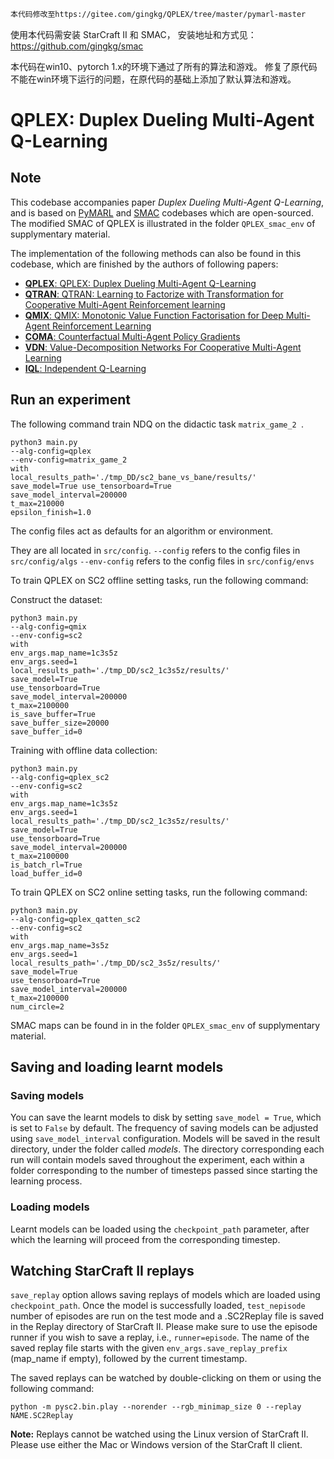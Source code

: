 ```diff
本代码修改至https://gitee.com/gingkg/QPLEX/tree/master/pymarl-master
```

使用本代码需安装 StarCraft II 和 SMAC， 安装地址和方式见：
https://github.com/gingkg/smac

本代码在win10、pytorch 1.x的环境下通过了所有的算法和游戏。
修复了原代码不能在win环境下运行的问题，在原代码的基础上添加了默认算法和游戏。

# QPLEX: Duplex Dueling Multi-Agent Q-Learning

## Note
 This codebase accompanies paper *Duplex Dueling Multi-Agent Q-Learning*, 
 and is based on  [PyMARL](https://github.com/oxwhirl/pymarl) and [SMAC](https://github.com/oxwhirl/smac) codebases which are open-sourced. The modified SMAC of QPLEX is illustrated in the folder `QPLEX_smac_env` of supplymentary material.

The implementation of the following methods can also be found in this codebase, which are finished by the authors of following papers:

- [**QPLEX**: QPLEX: Duplex Dueling Multi-Agent Q-Learning](https://arxiv.org/abs/2008.01062)
- [**QTRAN**: QTRAN: Learning to Factorize with Transformation for Cooperative Multi-Agent Reinforcement learning](https://arxiv.org/abs/1905.05408)
- [**QMIX**: QMIX: Monotonic Value Function Factorisation for Deep Multi-Agent Reinforcement Learning](https://arxiv.org/abs/1803.11485)
- [**COMA**: Counterfactual Multi-Agent Policy Gradients](https://arxiv.org/abs/1705.08926)
- [**VDN**: Value-Decomposition Networks For Cooperative Multi-Agent Learning](https://arxiv.org/abs/1706.05296) 
- [**IQL**: Independent Q-Learning](https://arxiv.org/abs/1511.08779)

## Run an experiment 

The following command train NDQ on the didactic task `matrix_game_2 `.

```shell
python3 main.py 
--alg-config=qplex 
--env-config=matrix_game_2 
with 
local_results_path='./tmp_DD/sc2_bane_vs_bane/results/' 
save_model=True use_tensorboard=True 
save_model_interval=200000 
t_max=210000 
epsilon_finish=1.0
```

The config files act as defaults for an algorithm or environment. 

They are all located in `src/config`.
`--config` refers to the config files in `src/config/algs`
`--env-config` refers to the config files in `src/config/envs`

To train QPLEX on SC2 offline setting tasks, run the following command:

Construct the dataset:

```shell
python3 main.py 
--alg-config=qmix 
--env-config=sc2 
with 
env_args.map_name=1c3s5z 
env_args.seed=1 
local_results_path='./tmp_DD/sc2_1c3s5z/results/' 
save_model=True 
use_tensorboard=True 
save_model_interval=200000 
t_max=2100000 
is_save_buffer=True 
save_buffer_size=20000 
save_buffer_id=0
```

Training with offline data collection:

```shell
python3 main.py 
--alg-config=qplex_sc2 
--env-config=sc2 
with 
env_args.map_name=1c3s5z 
env_args.seed=1 
local_results_path='./tmp_DD/sc2_1c3s5z/results/' 
save_model=True 
use_tensorboard=True 
save_model_interval=200000 
t_max=2100000 
is_batch_rl=True 
load_buffer_id=0
```

To train QPLEX on SC2 online setting tasks, run the following command:

```shell
python3 main.py 
--alg-config=qplex_qatten_sc2 
--env-config=sc2 
with 
env_args.map_name=3s5z 
env_args.seed=1 
local_results_path='./tmp_DD/sc2_3s5z/results/' 
save_model=True 
use_tensorboard=True 
save_model_interval=200000 
t_max=2100000 
num_circle=2
```

SMAC maps can be found in in the folder `QPLEX_smac_env` of supplymentary material.

## Saving and loading learnt models

### Saving models

You can save the learnt models to disk by setting `save_model = True`, which is set to `False` by default. The frequency of saving models can be adjusted using `save_model_interval` configuration. Models will be saved in the result directory, under the folder called *models*. The directory corresponding each run will contain models saved throughout the experiment, each within a folder corresponding to the number of timesteps passed since starting the learning process.

### Loading models

Learnt models can be loaded using the `checkpoint_path` parameter, after which the learning will proceed from the corresponding timestep. 

## Watching StarCraft II replays

`save_replay` option allows saving replays of models which are loaded using `checkpoint_path`. Once the model is successfully loaded, `test_nepisode` number of episodes are run on the test mode and a .SC2Replay file is saved in the Replay directory of StarCraft II. Please make sure to use the episode runner if you wish to save a replay, i.e., `runner=episode`. The name of the saved replay file starts with the given `env_args.save_replay_prefix` (map_name if empty), followed by the current timestamp. 

The saved replays can be watched by double-clicking on them or using the following command:

```shell
python -m pysc2.bin.play --norender --rgb_minimap_size 0 --replay NAME.SC2Replay
```

**Note:** Replays cannot be watched using the Linux version of StarCraft II. Please use either the Mac or Windows version of the StarCraft II client.